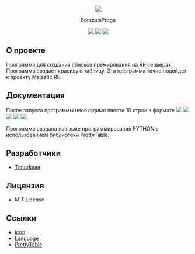 <p align="center">
      <img src="https://img.icons8.com/?size=100&id=1fAihUqPyWy5&format=png&color=000000">
</p>

<p align="center">
      BonusesProga
</p>

<p align="center">
   <img src="https://img.shields.io/badge/Language-Python-yellow">
   <img src="https://img.shields.io/badge/Version-v1.2-blue">
   <img src="https://img.shields.io/badge/License-MIT-red">
</p>

## О проекте

Программа для создания списков премирования на RP серверах. Программа создаст красивую таблицу. Эта программа точно подойдет к проекту Majestic RP.

## Документация

После запуска программы необходимо ввести 10 строк в формате <img src="https://img.shields.io/badge/Имя-green"> <img src="https://img.shields.io/badge/Фамилия-yellow"> <img src="https://img.shields.io/badge/Static%20ID-purple"> <img src="https://img.shields.io/badge/Ранг-blue"> <img src="https://img.shields.io/badge/Выслуга-red">

Программа создана на языке программирования PYTHON с использованием библиотеки PrettyTable.

## Разработчики

- [Timurkaaa](https://github.com/Timurkaaaaaaa)

## Лицензия
- MIT License

## Ссылки

- [Icon](https://icons8.com/icon/1fAihUqPyWy5/receive-dollar)
- [Language](https://www.python.org/)
- [PrettyTable](https://pypi.org/project/prettytable/)
